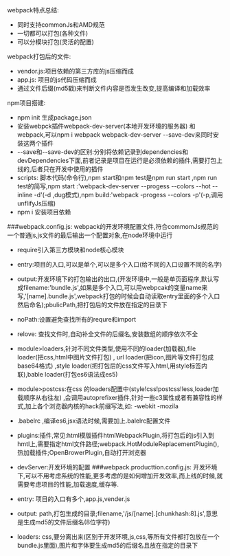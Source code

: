webpack特点总结:

- 同时支持commonJs和AMD规范
- 一切都可以打包(各种文件)
- 可以分模块打包(灵活的配置)

webpack打包后的文件:

- vendor.js:项目依赖的第三方库的js压缩而成
- app.js: 项目的js代码压缩而成
- 通过文件后缀(md5戳)来判断文件内容是否发生改变,提高编译和加载效率

npm项目搭建:

- npm init 生成package.json
- 安装webpck插件webpack-dev-server(本地开发环境的服务器) 和 webpack,可以npm i webpack webpack-dev-server --save-dev来同时安装这两个插件
- --save和--save-dev的区别:分别将依赖记录到dependencies和devDependencies下面,前者记录是项目在运行是必须依赖的插件,需要打包上线的,后者只在开发中使用的插件
- scripts: 脚本代码(命令行),npm start和npm test是npm run start ,npm run test的简写,npm start :'webpack-dev-server --progess --colors --hot --inline -d'(-d ,dug模式),npm build:'webpack -progess --colors -p'(-p,调用unflifyJs压缩)
- npm i 安装项目依赖

###webpack.config.js:
webpack的开发环境配置文件,符合commomJs规范的一个普通js,js文件的最后输出一个配置对象,在node环境中运行

- require引入第三方模块和node核心模块
- entry:项目的入口,可以是单个,可以是多个入口(给不同的入口设置不同的名字)
- output:开发环境下的打包输出的出口,(开发环境中,一般是单页面程序,默认写成filename:'bundle.js',如果是多个入口,可以用webpcak的变量name来写,'[name].bundle.js',webpack打包的时候会自动读取entry里面的多个入口然后命名);pbulicPath,把打包后的文件放在指定的目录下
- noPath:设置避免查找所有的requre和import
- relove: 查找文件时,自动补全文件的后缀名,安装数组的顺序依次不全
- module>loaders,针对不同文件类型,使用不同的loader(加载器),file loader(把css,html中图片文件打包) , url loader(把icon,图片等文件打包成base64格式) ,style loader(把打包后的css文件写入html,用style标签内联),bable loader(打包es6语法成es5)
- module>postcss:在css 的loaders配置中(style!css!postcss!less,loader加载顺序从右往左) ,会调用autoprefixer插件,针对一些c3属性或者有兼容性的样式,加上各个浏览器内核的hack前缀写法,如: -webkit -mozila 
- .babelrc ,编译es6,jsx语法时候,需要加上.balelrc配置文件
- plugins:插件,常见:html模版插件htmlWebpackPlugin,将打包后的js引入到hmtl上,需要指定html文件路径;webpack.HotModuleReplacementPlugin(),热加载插件;OpenBrowerPlugin,自动打开浏览器
- devServer:开发环境的配置
###webpack.producttion.config.js:
开发环境下,可以不用考虑系统的性能,更多考虑的是如何增加开发效率,而上线的时候,就需要考虑项目的性能,加载速度,缓存等. 

- entry: 项目的入口有多个,app.js,vender.js
- output: path,打包生成的目录;filename,'/js/[name].[chunkhash:8].js',意思是生成md5的文件后缀名(8位字符)
- loaders: css,要分离出来(区别于开发环境,js,css,等所有文件都打包放在一个bundle.js里面),图片和字体要生成md5的后缀名且放在指定的目录下
